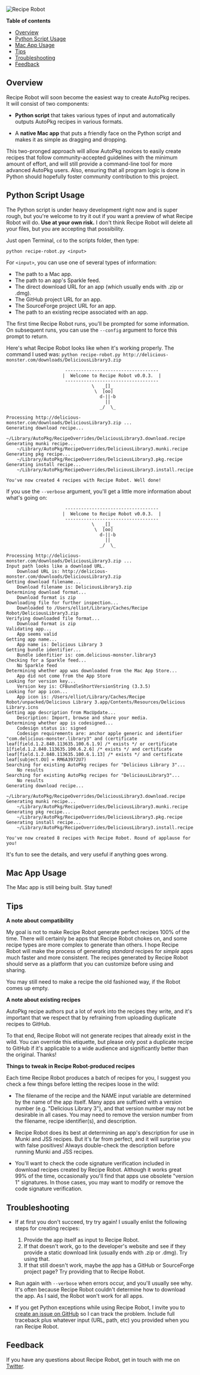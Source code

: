 ![Recipe Robot](images/header.jpg)

__Table of contents__

<!-- MarkdownTOC autolink=true depth=3 bracket=round -->

- [Overview](#overview)
- [Python Script Usage](#python-script-usage)
- [Mac App Usage](#mac-app-usage)
- [Tips](#tips)
- [Troubleshooting](#troubleshooting)
- [Feedback](#feedback)

<!-- /MarkdownTOC -->


## Overview

Recipe Robot will soon become the easiest way to create AutoPkg recipes. It will consist of two components:

- __Python script__ that takes various types of input and automatically outputs AutoPkg recipes in various formats.

- A __native Mac app__ that puts a friendly face on the Python script and makes it as simple as dragging and dropping.

This two-pronged approach will allow AutoPkg novices to easily create recipes that follow community-accepted guidelines with the minimum amount of effort, and will still provide a command-line tool for more advanced AutoPkg users. Also, ensuring that all program logic is done in Python should hopefully foster community contribution to this project.


## Python Script Usage

The Python script is under heavy development right now and is super rough, but you're welcome to try it out if you want a preview of what Recipe Robot will do. __Use at your own risk.__ I don't think Recipe Robot will delete all your files, but you are accepting that possibility.

Just open Terminal, `cd` to the scripts folder, then type:

```
python recipe-robot.py <input>
```

For `<input>`, you can use one of several types of information:

- The path to a Mac app.
- The path to an app's Sparkle feed.
- The direct download URL for an app (which usually ends with .zip or .dmg).
- The GitHub project URL for an app.
- The SourceForge project URL for an app.
- The path to an existing recipe associated with an app.

The first time Recipe Robot runs, you'll be prompted for some information. On subsequent runs, you can use the `--config` argument to force this prompt to return.

Here's what Recipe Robot looks like when it's working properly. The command I used was: `python recipe-robot.py http://delicious-monster.com/downloads/DeliciousLibrary3.zip`

```
                      -----------------------------------
                     |  Welcome to Recipe Robot v0.0.3.  |
                      -----------------------------------
                                \   _[]_
                                 \  [oo]
                                   d-||-b
                                     ||
                                   _/  \_

Processing http://delicious-monster.com/downloads/DeliciousLibrary3.zip ...
Generating download recipe...
    ~/Library/AutoPkg/RecipeOverrides/DeliciousLibrary3.download.recipe
Generating munki recipe...
    ~/Library/AutoPkg/RecipeOverrides/DeliciousLibrary3.munki.recipe
Generating pkg recipe...
    ~/Library/AutoPkg/RecipeOverrides/DeliciousLibrary3.pkg.recipe
Generating install recipe...
    ~/Library/AutoPkg/RecipeOverrides/DeliciousLibrary3.install.recipe

You've now created 4 recipes with Recipe Robot. Well done!
```

If you use the `--verbose` argument, you'll get a little more information about what's going on:

```
                      -----------------------------------
                     |  Welcome to Recipe Robot v0.0.3.  |
                      -----------------------------------
                                \   _[]_
                                 \  [oo]
                                   d-||-b
                                     ||
                                   _/  \_

Processing http://delicious-monster.com/downloads/DeliciousLibrary3.zip ...
Input path looks like a download URL.
    Download URL is: http://delicious-monster.com/downloads/DeliciousLibrary3.zip
Getting download filename...
    Download filename is: DeliciousLibrary3.zip
Determining download format...
    Download format is zip
Downloading file for further inspection...
    Downloaded to /Users/elliot/Library/Caches/Recipe Robot/DeliciousLibrary3.zip
Verifying downloaded file format...
    Download format is zip
Validating app...
    App seems valid
Getting app name...
    App name is: Delicious Library 3
Getting bundle identifier...
    Bundle idenfitier is: com.delicious-monster.library3
Checking for a Sparkle feed...
    No Sparkle feed
Determining whether app was downloaded from the Mac App Store...
    App did not come from the App Store
Looking for version key...
    Version key is: CFBundleShortVersionString (3.3.5)
Looking for app icon...
    App icon is: /Users/elliot/Library/Caches/Recipe Robot/unpacked/Delicious Library 3.app/Contents/Resources/Delicious Library.icns
Getting app description from MacUpdate...
    Description: Import, browse and share your media.
Determining whether app is codesigned...
    Codesign status is: signed
    Codesign requirements are: anchor apple generic and identifier "com.delicious-monster.library3" and (certificate leaf[field.1.2.840.113635.100.6.1.9] /* exists */ or certificate 1[field.1.2.840.113635.100.6.2.6] /* exists */ and certificate leaf[field.1.2.840.113635.100.6.1.13] /* exists */ and certificate leaf[subject.OU] = RM6A3972U7)
Searching for existing AutoPkg recipes for "Delicious Library 3"...
    No results
Searching for existing AutoPkg recipes for "DeliciousLibrary3"...
    No results
Generating download recipe...
    ~/Library/AutoPkg/RecipeOverrides/DeliciousLibrary3.download.recipe
Generating munki recipe...
    ~/Library/AutoPkg/RecipeOverrides/DeliciousLibrary3.munki.recipe
Generating pkg recipe...
    ~/Library/AutoPkg/RecipeOverrides/DeliciousLibrary3.pkg.recipe
Generating install recipe...
    ~/Library/AutoPkg/RecipeOverrides/DeliciousLibrary3.install.recipe

You've now created 8 recipes with Recipe Robot. Round of applause for you!
```

It's fun to see the details, and very useful if anything goes wrong.


## Mac App Usage

The Mac app is still being built. Stay tuned!


## Tips

__A note about compatibility__

My goal is not to make Recipe Robot generate perfect recipes 100% of the time. There will certainly be apps that Recipe Robot chokes on, and some recipe types are more complex to generate than others. I hope Recipe Robot will make the process of generating _standard_ recipes for _simple_ apps much faster and more consistent. The recipes generated by Recipe Robot should serve as a platform that you can customize before using and sharing.

You may still need to make a recipe the old fashioned way, if the Robot comes up empty.

__A note about existing recipes__

AutoPkg recipe authors put a lot of work into the recipes they write, and it's important that we respect that by refraining from uploading duplicate recipes to GitHub.

To that end, Recipe Robot will not generate recipes that already exist in the wild. You can override this etiquette, but please only post a duplicate recipe to GitHub if it's applicable to a wide audience and significantly better than the original. Thanks!

__Things to tweak in Recipe Robot-produced recipes__

Each time Recipe Robot produces a batch of recipes for you, I suggest you check a few things before letting the recipes loose in the wild:

- The filename of the recipe and the NAME input variable are determined by the name of the app itself. Many apps are suffixed with a version number (e.g. "Delicious Library 3"), and that version number may not be desirable in all cases. You may need to remove the version number from the filename, recipe identifier(s), and description.

- Recipe Robot does its best at determining an app's description for use in Munki and JSS recipes. But it's far from perfect, and it will surprise you with false positives! Always double-check the description before running Munki and JSS recipes.

- You'll want to check the code signature verification included in download recipes created by Recipe Robot. Although it works great 99% of the time, occasionally you'll find that apps use obsolete "version 1" signatures. In those cases, you may want to modify or remove the code signature verification.


## Troubleshooting

- If at first you don't succeed, try try again! I usually enlist the following steps for creating recipes:
    1. Provide the app itself as input to Recipe Robot.
    2. If that doesn't work, go to the developer's website and see if they provide a static download link (usually ends with .zip or .dmg). Try using that.
    3. If that still doesn't work, maybe the app has a GitHub or SourceForge project page? Try providing that to Recipe Robot.

- Run again with `--verbose` when errors occur, and you'll usually see why. It's often because Recipe Robot couldn't determine how to download the app. As I said, the Robot won't work for all apps.

- If you get Python exceptions while using Recipe Robot, I invite you to [create an issue on GitHub](https://github.com/homebysix/recipe-robot/issues/new) so I can track the problem. Include full traceback plus whatever input (URL, path, etc) you provided when you ran Recipe Robot.


## Feedback

If you have any questions about Recipe Robot, get in touch with me on [Twitter](https://twitter.com/homebysix).
